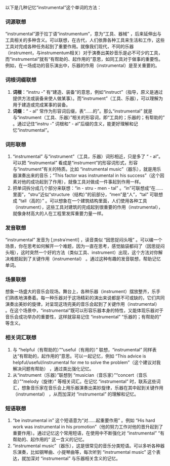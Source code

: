 以下是几种记忆“instrumental”这个单词的方法：

### 词源联想
“instrumental”源于拉丁语“instrumentum”，意为“工具、器械” ，后来延伸出与工具相关的多种含义。可以联想，在古代，人们依靠各种工具来生活和工作，这些工具对完成各种任务起到了重要作用。就像我们现代，不同的乐器（instrument，与instrumentum相关）对于演奏出美妙音乐是必不可少的工具，而“instrumental”就有“有帮助的、起作用的”意思，如同工具对于做事的重要性。例如，在一场成功的音乐演出中，乐器的作用（instrumental）是至关重要的。

### 词根词缀联想
1. **词根**：“instru -” 有“建造、装备”的意思，例如“instruct”（指导，原义是通过提供方法或装备来使人做某事）。而“instrument”（工具、乐器），可以理解为用于建造或完成某事的装备。
2. **词缀**：“ - al” 常作为形容词后缀，表“……的”。那么“instrumental” 就是与“instrument（工具、乐器）”相关的形容词，即“工具的；乐器的；有帮助的” 。通过记住“instru -” 词根和“ - al”后缀的含义，能更好理解和记忆“instrumental”。

### 词形联想
1. “instrumental” 与“instrument”（工具，乐器）词形相近，只是多了 “ - al”。可以把 “instrumental” 看成是“instrument”的形容词形式，形容与“instrument”有关的特质。比如 “instrumental music”（器乐），就是用乐器演奏出来的音乐；“This factor was instrumental in his success”（这个因素对他的成功起到了作用），就像工具对做成一件事起到作用一样。
2. 把单词拆分成几个部分来联想：“in - stru - men - tal” 。“in”可联想成“在……里面”，“stru”近似“structure（结构）”的前部分，“men”是“人”，“tal” 可联想成 “tall（高的）” 。可以想象在一个建筑结构里面，人们使用各种工具（instrument），这些工具对建筑的完成起到很重要的作用（instrumental），就像身材高大的人在工程里发挥重要力量一样。

### 发音联想
“instrumental” 发音为 [ˌɪnstrəˈmentl] ，读音类似 “因思捉闷头哦” 。可以编一个场景，你在思考如何解开一个难题，因为一直在思考，感觉脑袋都闷了（因思捉闷头哦），这时突然一个好的方法（类似工具、instrument）出现，这个方法对你解决难题起到了关键作用（instrumental） 。通过这种有趣的发音联想，帮助记忆单词。

### 场景联想
想象一场盛大的音乐会现场。舞台上，各种乐器（instrument）摆放整齐，乐手们熟练地演奏着。每一种乐器对于这场精彩的演出来说都是不可或缺的，它们共同演奏出美妙的旋律，对呈现这场完美的音乐会起到了关键作用（instrumental） 。在这个场景中，“instrumental”既可以形容乐器本身的特性，又能体现乐器对于音乐会成功举办的重要性，这样就容易记住 “instrumental” “乐器的；有帮助的” 等含义。

### 相关词汇联想
1. 与 “helpful（有帮助的）”“useful（有用的）” 联想，“instrumental” 同样表达“有帮助的，起作用的”意思。可以一起记忆，例如 “This advice is helpful/useful/instrumental for me to solve the problem”（这个建议对我解决问题有帮助） ，通过类比强化记忆。
2. 从“instrument（乐器）”联想到 “musician（音乐家）”“concert（音乐会）”“melody（旋律）” 等相关词汇。在记忆 “instrumental” 时，联系这些词汇，想象音乐家在音乐会上用乐器演奏出美妙旋律，乐器在其中起到关键作用（instrumental） ，从而加深对 “instrumental” 的理解和记忆。

### 短语联想
1. “be instrumental in” 这个短语意为“对……起重要作用” 。例如 “His hard work was instrumental in his promotion”（他的努力工作对他的晋升起到了重要作用）。通过记忆这个常用短语，在使用中不断强化对 “instrumental” “有帮助的、起作用的” 这一含义的记忆。
2. “instrumental music”（器乐），这是很常见的音乐分类短语。可以多听各种器乐演奏，比如钢琴曲、小提琴曲等，每次听到 “instrumental music” 这个表达，就加深对 “instrumental” 与乐器相关含义的记忆。 
